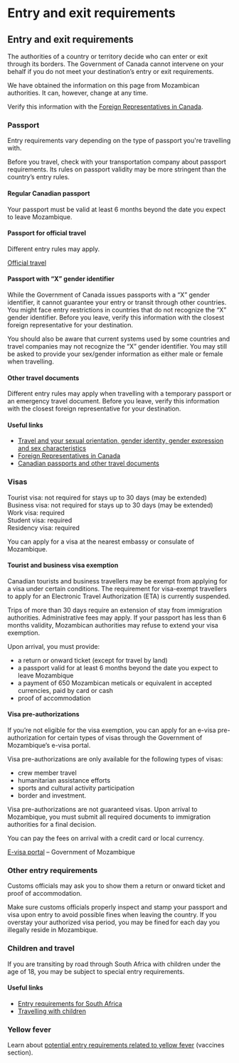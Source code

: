 # Entry and exit requirements

## Entry and exit requirements

The authorities of a country or territory decide who can enter or exit through its borders. The Government of Canada cannot intervene on your behalf if you do not meet your destination’s entry or exit requirements.

We have obtained the information on this page from Mozambican authorities. It can, however, change at any time.

Verify this information with the [Foreign Representatives in Canada](https://www.international.gc.ca/protocol-protocole/reps.aspx?lang=eng).

### Passport

Entry requirements vary depending on the type of passport you're travelling with.

Before you travel, check with your transportation company about passport requirements. Its rules on passport validity may be more stringent than the country’s entry rules.

#### Regular Canadian passport

Your passport must be valid at least 6 months beyond the date you expect to leave Mozambique.

#### Passport for official travel

Different entry rules may apply.

[Official travel](https://www.canada.ca/en/immigration-refugees-citizenship/services/canadian-passports/official-travel.html)

#### Passport with “X” gender identifier

While the Government of Canada issues passports with a “X” gender identifier, it cannot guarantee your entry or transit through other countries. You might face entry restrictions in countries that do not recognize the “X” gender identifier. Before you leave, verify this information with the closest foreign representative for your destination.

You should also be aware that current systems used by some countries and travel companies may not recognize the “X” gender identifier. You may still be asked to provide your sex/gender information as either male or female when travelling.

#### Other travel documents

Different entry rules may apply when travelling with a temporary passport or an emergency travel document. Before you leave, verify this information with the closest foreign representative for your destination.

#### Useful links

* [Travel and your sexual orientation, gender identity, gender expression and sex characteristics](https://travel.gc.ca/travelling/health-safety/lgbt-travel)
* [Foreign Representatives in Canada](https://www.international.gc.ca/protocol-protocole/reps.aspx?lang=eng)
* [Canadian passports and other travel documents](http://www.canada.ca/passport)

### Visas

Tourist visa: not required for stays up to 30 days (may be extended)  
Business visa: not required for stays up to 30 days (may be extended)  
Work visa: required  
Student visa: required  
Residency visa: required

You can apply for a visa at the nearest embassy or consulate of Mozambique.

#### Tourist and business visa exemption

Canadian tourists and business travellers may be exempt from applying for a visa under certain conditions. The requirement for visa-exempt travellers to apply for an Electronic Travel Authorization (ETA) is currently suspended.

Trips of more than 30 days require an extension of stay from immigration authorities. Administrative fees may apply. If your passport has less than 6 months validity, Mozambican authorities may refuse to extend your visa exemption.

Upon arrival, you must provide:

* a return or onward ticket (except for travel by land)
* a passport valid for at least 6 months beyond the date you expect to leave Mozambique
* a payment of 650 Mozambican meticals or equivalent in accepted currencies, paid by card or cash
* proof of accommodation

#### Visa pre-authorizations

If you’re not eligible for the visa exemption, you can apply for an e-visa pre-authorization for certain types of visas through the Government of Mozambique’s e-visa portal.

Visa pre-authorizations are only available for the following types of visas:

* crew member travel
* humanitarian assistance efforts
* sports and cultural activity participation
* border and investment.

Visa pre-authorizations are not guaranteed visas. Upon arrival to Mozambique, you must submit all required documents to immigration authorities for a final decision.

You can pay the fees on arrival with a credit card or local currency.

[E-visa portal](https://evisa.gov.mz/) – Government of Mozambique

### Other entry requirements

Customs officials may ask you to show them a return or onward ticket and proof of accommodation.

Make sure customs officials properly inspect and stamp your passport and visa upon entry to avoid possible fines when leaving the country. If you overstay your authorized visa period, you may be fined for each day you illegally reside in Mozambique.

### Children and travel

If you are transiting by road through South Africa with children under the age of 18, you may be subject to special entry requirements.

#### Useful links

* [Entry requirements for South Africa](https://travel.gc.ca/destinations/south-africa#entryexit)
* [Travelling with children](http://travel.gc.ca/travelling/children)

### Yellow fever

Learn about [potential entry requirements related to yellow fever](#health) (vaccines section).